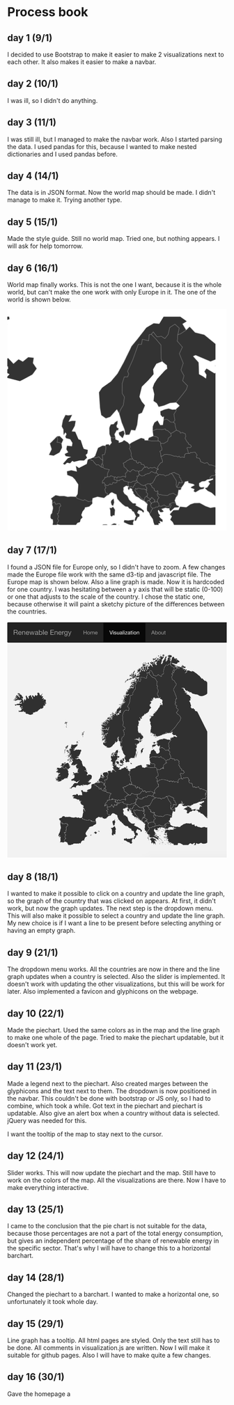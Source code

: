 # Process book

## day 1 (9/1)
I decided to use Bootstrap to make it easier to make 2 visualizations next to
each other. It also makes it easier to make a navbar.

## day 2 (10/1)
I was ill, so I didn't do anything.

## day 3 (11/1)
I was still ill, but I managed to make the navbar work. Also I started parsing
the data. I used pandas for this, because I wanted to make nested dictionaries
and I used pandas before.

## day 4 (14/1)
The data is in JSON format. Now the world map should be made. I didn't manage
to make it. Trying another type.

## day 5 (15/1)
Made the style guide. Still no world map. Tried one, but nothing appears. I will
ask for help tomorrow.

## day 6 (16/1)
World map finally works. This is not the one I want, because it is the whole
world, but can't make the one work with only Europe in it. The one of the
world is shown below.

![oldmap](https://github.com/xandravos/project/blob/master/doc/oldworldmap.png)

## day 7 (17/1)
I found a JSON file for Europe only, so I didn't have to zoom. A few changes
made the Europe file work with the same d3-tip and javascript file. The Europe
map is shown below. Also a line graph is made. Now it is hardcoded for one
country. I was hesitating between a y axis that will be static (0-100) or
one that adjusts to the scale of the country. I chose the static one, because
otherwise it will paint a sketchy picture of the differences between the
countries.

![newmap](https://github.com/xandravos/project/blob/master/doc/neweumap.png)

## day 8 (18/1)
I wanted to make it possible to click on a country and update the line graph, so
the graph of the country that was clicked on appears. At first, it didn't work,
but now the graph updates. The next step is the dropdown menu. This will also
make it possible to select a country and update the line graph. My new
choice is if I want a line to be present before selecting anything or having
an empty graph.

## day 9 (21/1)
The dropdown menu works. All the countries are now in there and the line graph
updates when a country is selected. Also the slider is implemented. It doesn't
work with updating the other visualizations, but this will be work for later.
Also implemented a favicon and glyphicons on the webpage.

## day 10 (22/1)
Made the piechart. Used the same colors as in the map and the line graph to make
one whole of the page. Tried to make the piechart updatable, but it doesn't
work yet.

## day 11 (23/1)
Made a legend next to the piechart. Also created marges between the glyphicons
and the text next to them. The dropdown is now positioned in the navbar. This
couldn't be done with bootstrap or JS only, so I had to combine, which took a
while. Got text in the piechart and piechart is updatable. Also give an alert
box when a country without data is selected. jQuery was needed for this.  

I want the tooltip of the map to stay next to the cursor.

## day 12 (24/1)
Slider works. This will now update the piechart and the map. Still have to work
on the colors of the map. All the visualizations are there. Now I have to make
everything interactive.

## day 13 (25/1)
I came to the conclusion that the pie chart is not suitable for the data,
because those percentages are not a part of the total energy consumption, but
gives an independent percentage of the share of renewable energy in the specific
sector. That's why I will have to change this to a horizontal barchart.

## day 14 (28/1)
Changed the piechart to a barchart. I wanted to make a horizontal one, so
unfortunately it took whole day.

## day 15 (29/1)
Line graph has a tooltip. All html pages are styled. Only the text still has to
be done. All comments in visualization.js are written. Now I will make it
suitable for github pages. Also I will have to make quite a few changes.

## day 16 (30/1)
Gave the homepage a

